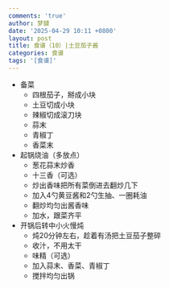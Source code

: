 ```yaml
---
comments: 'true'
author: 梦貘
date: '2025-04-29 10:11 +0800'
layout: post
title: 食谱（10）|土豆茄子酱
categories: 食谱
tags: '[食谱]'
---
```

- 备菜
  - 四根茄子，掰成小块
  - 土豆切成小块
  - 辣椒切成滚刀块
  - 蒜末
  - 青椒丁
  - 香菜末
- 起锅烧油（多放点）
  - 葱花蒜末炒香
  - 十三香（可选）
  - 炒出香味把所有菜倒进去翻炒几下
  - 加入4勺黄豆酱和2勺生抽、一圈耗油
  - 翻炒均匀出酱香味
  - 加水，跟菜齐平
- 开锅后转中小火慢炖
  - 炖20分钟左右，趁着有汤把土豆茄子整碎
  - 收汁，不用太干
  - 味精（可选）
  - 加入蒜末、香菜、青椒丁
  - 搅拌均匀出锅